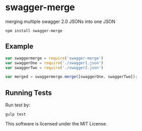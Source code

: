 # swagger-merge

merging multiple swagger 2.0 JSONs into one JSON

`npm install swagger-merge`

## Example

``` javascript
var swaggermerge = require('swagger-merge')
var swaggerOne = require('./swagger1.json')
var swaggerTwo = require('./swagger2.json')

var merged = swaggermerge.merge([swaggerOne, swaggerTwo]);
```

## Running Tests

Run test by:

`gulp test`

This software is licensed under the MIT License.
